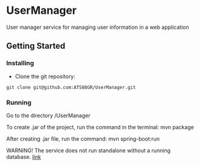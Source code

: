 # UserManager
User manager service for managing user information in a web application
## Getting Started
### Installing

* Clone the git repository:

```
git clone git@github.com:ATS88GR/UserManager.git
```
### Running


Go to the directory /UserManager

To create .jar of the project, run the command in the terminal: mvn package

After creating .jar file, run the command: mvn spring-boot:run

WARNING! The service does not run standalone without a running database. [link](git@github.com:ATS88GR/BirdwatchingCICD.git)  
